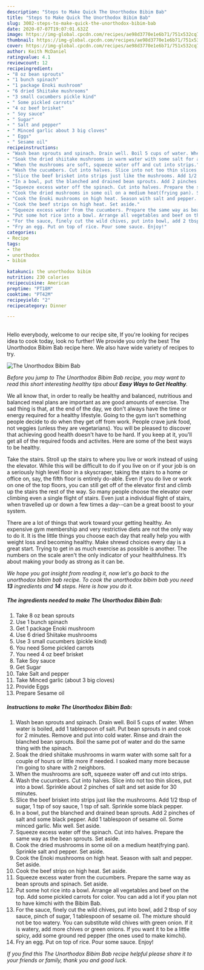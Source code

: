 ```yaml
---
description: "Steps to Make Quick The Unorthodox Bibim Bab"
title: "Steps to Make Quick The Unorthodox Bibim Bab"
slug: 3002-steps-to-make-quick-the-unorthodox-bibim-bab
date: 2020-07-07T19:07:01.632Z
image: https://img-global.cpcdn.com/recipes/ae98d3770e1e6b71/751x532cq70/the-unorthodox-bibim-bab-recipe-main-photo.jpg
thumbnail: https://img-global.cpcdn.com/recipes/ae98d3770e1e6b71/751x532cq70/the-unorthodox-bibim-bab-recipe-main-photo.jpg
cover: https://img-global.cpcdn.com/recipes/ae98d3770e1e6b71/751x532cq70/the-unorthodox-bibim-bab-recipe-main-photo.jpg
author: Keith McDaniel
ratingvalue: 4.1
reviewcount: 12
recipeingredient:
- "8 oz bean sprouts"
- "1 bunch spinach"
- "1 package Enoki mushroom"
- "6 dried Shiitake mushrooms"
- "3 small cucumbers pickle kind"
- " Some pickled carrots"
- "4 oz beef brisket"
- " Soy sauce"
- " Sugar"
- " Salt and pepper"
- " Minced garlic about 3 big cloves"
- " Eggs"
- " Sesame oil"
recipeinstructions:
- "Wash bean sprouts and spinach. Drain well. Boil 5 cups of water. When water is boiled, add 1 tablespoon of salt. Put bean sprouts in and cook for 2 minutes. Remove and put into cold water. Rinse and drain the blanched bean sprouts. Boil the same pot of water and do the same thing with the spinach."
- "Soak the dried shiitake mushrooms in warm water with some salt for a couple of hours or little more if needed. I soaked many more because I’m going to share with 2 neighbors."
- "When the mushrooms are soft, squeeze water off and cut into strips."
- "Wash the cucumbers. Cut into halves. Slice into not too thin slices, put into a bowl. Sprinkle about 2 pinches of salt and set aside for 30 minutes."
- "Slice the beef brisket into strips just like the mushrooms. Add 1/2 tbsp of sugar, 1 tsp of soy sauce, 1 tsp of salt. Sprinkle some black pepper."
- "In a bowl, put the blanched and drained bean sprouts. Add 2 pinches of salt and some black pepper. Add 1 tablespoon of sesame oil. Some minced garlic. Mix well. Set aside."
- "Squeeze excess water off the spinach. Cut into halves. Prepare the same way as the bean sprouts. Set aside."
- "Cook the dried mushrooms in some oil on a medium heat(frying pan). Sprinkle salt and pepper. Set aside."
- "Cook the Enoki mushrooms on high heat. Season with salt and pepper. Set aside."
- "Cook the beef strips on high heat. Set aside."
- "Squeeze excess water from the cucumbers. Prepare the same way as bean sprouts and spinach. Set aside."
- "Put some hot rice into a bowl. Arrange all vegetables and beef on the top. Add some pickled carrots for color. You can add a lot if you plan not to have kimchi with the Bibim Bab."
- "For the sauce, finely cut the wild chives, put into bowl, add 2 tbsp of soy sauce, pinch of sugar, 1 tablespoon of sesame oil. The mixture should not be too watery. You can substitute wild chives with green onion. If it is watery, add more chives or green onions. If you want it to be a little spicy, add some ground red pepper (the ones used to make kimchi)."
- "Fry an egg. Put on top of rice. Pour some sauce. Enjoy!"
categories:
- Recipe
tags:
- the
- unorthodox
- bibim

katakunci: the unorthodox bibim 
nutrition: 230 calories
recipecuisine: American
preptime: "PT18M"
cooktime: "PT42M"
recipeyield: "2"
recipecategory: Dinner

---
```

<br>
Hello everybody, welcome to our recipe site, If you're looking for recipes idea to cook today, look no further! We provide you only the best The Unorthodox Bibim Bab recipe here. We also have wide variety of recipes to try.
<br>


![The Unorthodox Bibim Bab](https://img-global.cpcdn.com/recipes/ae98d3770e1e6b71/751x532cq70/the-unorthodox-bibim-bab-recipe-main-photo.jpg)

<i>Before you jump to The Unorthodox Bibim Bab recipe, you may want to read this short interesting healthy tips about <strong>Easy Ways to Get Healthy</strong>.</i>

We all know that, in order to really be healthy and balanced, nutritious and balanced meal plans are important as are good amounts of exercise. The sad thing is that, at the end of the day, we don't always have the time or energy required for a healthy lifestyle. Going to the gym isn't something people decide to do when they get off from work. People crave junk food, not veggies (unless they are vegetarians). You will be pleased to discover that achieving good health doesn't have to be hard. If you keep at it, you'll get all of the required foods and activites. Here are some of the best ways to be healthy.

Take the stairs. Stroll up the stairs to where you live or work instead of using the elevator. While this will be difficult to do if you live on or if your job is on a seriously high level floor in a skyscraper, taking the stairs to a home or office on, say, the fifth floor is entirely do-able. Even if you do live or work on one of the top floors, you can still get off of the elevator first and climb up the stairs the rest of the way. So many people choose the elevator over climbing even a single flight of stairs. Even just a individual flight of stairs, when travelled up or down a few times a day--can be a great boost to your system. 

There are a lot of things that work toward your getting healthy. An expensive gym membership and very restrictive diets are not the only way to do it. It is the little things you choose each day that really help you with weight loss and becoming healthy. Make shrewd choices every day is a great start. Trying to get in as much exercise as possible is another. The numbers on the scale aren't the only indicator of your healthfulness. It’s about making your body as strong as it can be. 


<i>We hope you got insight from reading it, now let's go back to the unorthodox bibim bab recipe. To cook the unorthodox bibim bab you need <strong>13</strong> ingredients and <strong>14</strong> steps. Here is how you do it.
</i>

##### The ingredients needed to make The Unorthodox Bibim Bab:

1. Take 8 oz bean sprouts
1. Use 1 bunch spinach
1. Get 1 package Enoki mushroom
1. Use 6 dried Shiitake mushrooms
1. Use 3 small cucumbers (pickle kind)
1. You need  Some pickled carrots
1. You need 4 oz beef brisket
1. Take  Soy sauce
1. Get  Sugar
1. Take  Salt and pepper
1. Take  Minced garlic (about 3 big cloves)
1. Provide  Eggs
1. Prepare  Sesame oil


##### Instructions to make The Unorthodox Bibim Bab:

1. Wash bean sprouts and spinach. Drain well. Boil 5 cups of water. When water is boiled, add 1 tablespoon of salt. Put bean sprouts in and cook for 2 minutes. Remove and put into cold water. Rinse and drain the blanched bean sprouts. Boil the same pot of water and do the same thing with the spinach.
1. Soak the dried shiitake mushrooms in warm water with some salt for a couple of hours or little more if needed. I soaked many more because I’m going to share with 2 neighbors.
1. When the mushrooms are soft, squeeze water off and cut into strips.
1. Wash the cucumbers. Cut into halves. Slice into not too thin slices, put into a bowl. Sprinkle about 2 pinches of salt and set aside for 30 minutes.
1. Slice the beef brisket into strips just like the mushrooms. Add 1/2 tbsp of sugar, 1 tsp of soy sauce, 1 tsp of salt. Sprinkle some black pepper.
1. In a bowl, put the blanched and drained bean sprouts. Add 2 pinches of salt and some black pepper. Add 1 tablespoon of sesame oil. Some minced garlic. Mix well. Set aside.
1. Squeeze excess water off the spinach. Cut into halves. Prepare the same way as the bean sprouts. Set aside.
1. Cook the dried mushrooms in some oil on a medium heat(frying pan). Sprinkle salt and pepper. Set aside.
1. Cook the Enoki mushrooms on high heat. Season with salt and pepper. Set aside.
1. Cook the beef strips on high heat. Set aside.
1. Squeeze excess water from the cucumbers. Prepare the same way as bean sprouts and spinach. Set aside.
1. Put some hot rice into a bowl. Arrange all vegetables and beef on the top. Add some pickled carrots for color. You can add a lot if you plan not to have kimchi with the Bibim Bab.
1. For the sauce, finely cut the wild chives, put into bowl, add 2 tbsp of soy sauce, pinch of sugar, 1 tablespoon of sesame oil. The mixture should not be too watery. You can substitute wild chives with green onion. If it is watery, add more chives or green onions. If you want it to be a little spicy, add some ground red pepper (the ones used to make kimchi).
1. Fry an egg. Put on top of rice. Pour some sauce. Enjoy!


<i>If you find this The Unorthodox Bibim Bab recipe helpful please share it to your friends or family, thank you and good luck.</i>
